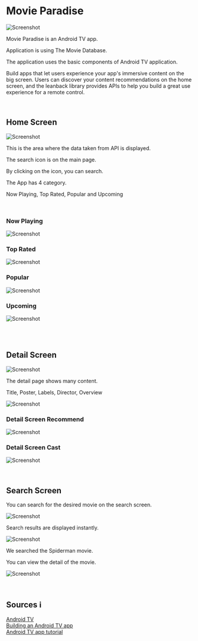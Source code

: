 # Movie Paradise

![Screenshot](https://github.com/halilozel1903/MovieParadise/blob/master/screenshots/androidtv.jpg)

Movie Paradise is an Android TV app.

Application is using The Movie Database.

The application uses the basic components of Android TV application.

Build apps that let users experience your app's immersive content on the big screen. Users can discover your content recommendations on the home screen, and the leanback library provides APIs to help you build a great use experience for a remote control.

<br>

## Home Screen

![Screenshot](https://github.com/halilozel1903/MovieParadise/blob/master/screenshots/home.png)

This is the area where the data taken from API is displayed.

The search icon is on the main page.

By clicking on the icon, you can search.

The App has 4 category.

Now Playing, Top Rated, Popular and Upcoming

<br>

### Now Playing

![Screenshot](https://github.com/halilozel1903/MovieParadise/blob/master/screenshots/nowplaying_focus.png)

### Top Rated

![Screenshot](https://github.com/halilozel1903/MovieParadise/blob/master/screenshots/toprated.png)

### Popular

![Screenshot](https://github.com/halilozel1903/MovieParadise/blob/master/screenshots/popular.png)


### Upcoming

![Screenshot](https://github.com/halilozel1903/MovieParadise/blob/master/screenshots/upcoming.png)

<br> <br>


## Detail Screen

![Screenshot](https://github.com/halilozel1903/MovieParadise/blob/master/screenshots/detail.png)

The detail page shows many content.

Title, Poster, Labels, Director, Overview

![Screenshot](https://github.com/halilozel1903/MovieParadise/blob/master/screenshots/detail_area.png)


### Detail Screen Recommend

![Screenshot](https://github.com/halilozel1903/MovieParadise/blob/master/screenshots/detail_recommend.png)


### Detail Screen Cast

![Screenshot](https://github.com/halilozel1903/MovieParadise/blob/master/screenshots/detail_cast.png)

<br>

## Search Screen

You can search for the desired movie on the search screen.

![Screenshot](https://github.com/halilozel1903/MovieParadise/blob/master/screenshots/search.png)

Search results are displayed instantly.

![Screenshot](https://github.com/halilozel1903/MovieParadise/blob/master/screenshots/search_result.png)

We searched the Spiderman movie.

You can view the detail of the movie.

![Screenshot](https://github.com/halilozel1903/MovieParadise/blob/master/screenshots/search_result_detail.png)

<br>

## Sources ℹ️

[Android TV](https://developer.android.com/tv/) <br>
[Building an Android TV app](https://medium.com/@Marcus_fNk/building-an-android-tv-app-part-1-7f59b3747446)<br>
[Android TV app tutorial](http://corochann.com/android-tv-application-hands-on-tutorial)
